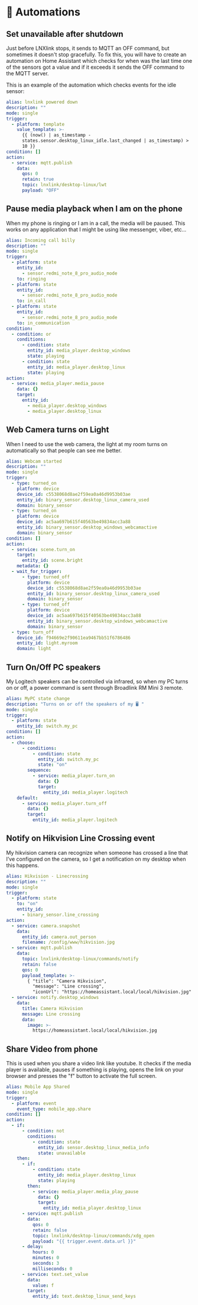 # 🚗 Automations

## Set unavailable after shutdown

Just before LNXlink stops, it sends to MQTT an OFF command, but sometimes it doesn't stop gracefully. To fix this, you will have to create an automation on Home Assistant which checks for when was the last time one of the sensors got a value and if it exceeds it sends the OFF command to the MQTT server.

This is an example of the automation which checks events for the idle sensor:

```yaml
alias: lnxlink powered down
description: ""
mode: single
trigger:
  - platform: template
    value_template: >-
      {{ (now() | as_timestamp -
      states.sensor.desktop_linux_idle.last_changed | as_timestamp) >
      10 }}
condition: []
action:
  - service: mqtt.publish
    data:
      qos: 0
      retain: true
      topic: lnxlink/desktop-linux/lwt
      payload: "OFF"
```

## Pause media playback when I am on the phone

When my phone is ringing or I am in a call, the media will be paused. This works on any application that I might be using like messenger, viber, etc…

```yaml
alias: Incoming call billy
description: ""
mode: single
trigger:
  - platform: state
    entity_id:
      - sensor.redmi_note_8_pro_audio_mode
    to: ringing
  - platform: state
    entity_id:
      - sensor.redmi_note_8_pro_audio_mode
    to: in_call
  - platform: state
    entity_id:
      - sensor.redmi_note_8_pro_audio_mode
    to: in_communication
condition:
  - condition: or
    conditions:
      - condition: state
        entity_id: media_player.desktop_windows
        state: playing
      - condition: state
        entity_id: media_player.desktop_linux
        state: playing
action:
  - service: media_player.media_pause
    data: {}
    target:
      entity_id:
        - media_player.desktop_windows
        - media_player.desktop_linux        
```

## Web Camera turns on Light

When I need to use the web camera, the light at my room turns on automatically so that people can see me better.

```yaml
alias: Webcam started
description: ""
mode: single
trigger:
  - type: turned_on
    platform: device
    device_id: c5538068d8ae2f59ea0a46d9953b03ae
    entity_id: binary_sensor.desktop_linux_camera_used
    domain: binary_sensor
  - type: turned_on
    platform: device
    device_id: ac5aa697b615f40563be49834acc3a88
    entity_id: binary_sensor.desktop_windows_webcamactive
    domain: binary_sensor
condition: []
action:
  - service: scene.turn_on
    target:
      entity_id: scene.bright
    metadata: {}
  - wait_for_trigger:
      - type: turned_off
        platform: device
        device_id: c5538068d8ae2f59ea0a46d9953b03ae
        entity_id: binary_sensor.desktop_linux_camera_used
        domain: binary_sensor
      - type: turned_off
        platform: device
        device_id: ac5aa697b615f40563be49834acc3a88
        entity_id: binary_sensor.desktop_windows_webcamactive
        domain: binary_sensor
  - type: turn_off
    device_id: f94669e2f90611ea9467bb51f6786486
    entity_id: light.myroom
    domain: light
```

## Turn On/Off PC speakers

My Logitech speakers can be controlled via infrared, so when my PC turns on or off, a power command is sent through Broadlink RM Mini 3 remote.

```yaml
alias: MyPC state change
description: "Turns on or off the speakers of my 🖥 "
mode: single
trigger:
  - platform: state
    entity_id: switch.my_pc
condition: []
action:
  - choose:
      - conditions:
          - condition: state
            entity_id: switch.my_pc
            state: "on"
        sequence:
          - service: media_player.turn_on
            data: {}
            target:
              entity_id: media_player.logitech
    default:
      - service: media_player.turn_off
        data: {}
        target:
          entity_id: media_player.logitech
```

## Notify on Hikvision Line Crossing event

My hikvision camera can recognize when someone has crossed a line that I’ve configured on the camera, so I get a notification on my desktop when this happens.

```yaml
alias: Hikvision - Linecrossing
description: ""
mode: single
trigger:
  - platform: state
    to: "on"
    entity_id:
      - binary_sensor.line_crossing
action:
  - service: camera.snapshot
    data:
      entity_id: camera.out_person
      filename: /config/www/hikvision.jpg
  - service: mqtt.publish
    data:
      topic: lnxlink/desktop-linux/commands/notify
      retain: false
      qos: 0
      payload_template: >-
        { "title": "Camera Hikvision", 
          "message": "Line crossing", 
          "iconUrl": "https://homeassistant.local/local/hikvision.jpg" }
  - service: notify.desktop_windows
    data:
      title: Camera Hikvision
      message: Line crossing
      data:
        image: >-
          https://homeassistant.local/local/hikvision.jpg
```

## Share Video from phone

This is used when you share a video link like youtube. It checks if the media player is available, pauses if something is playing, opens the link on your browser and presses the "f" button to activate the full screen.

```yaml
alias: Mobile App Shared
mode: single
trigger:
  - platform: event
    event_type: mobile_app.share
condition: []
action:
  - if:
      - condition: not
        conditions:
          - condition: state
            entity_id: sensor.desktop_linux_media_info
            state: unavailable
    then:
      - if:
          - condition: state
            entity_id: media_player.desktop_linux
            state: playing
        then:
          - service: media_player.media_play_pause
            data: {}
            target:
              entity_id: media_player.desktop_linux
      - service: mqtt.publish
        data:
          qos: 0
          retain: false
          topic: lnxlink/desktop-linux/commands/xdg_open
          payload: "{{ trigger.event.data.url }}"
      - delay:
          hours: 0
          minutes: 0
          seconds: 3
          milliseconds: 0
      - service: text.set_value
        data:
          value: f
        target:
          entity_id: text.desktop_linux_send_keys
```

